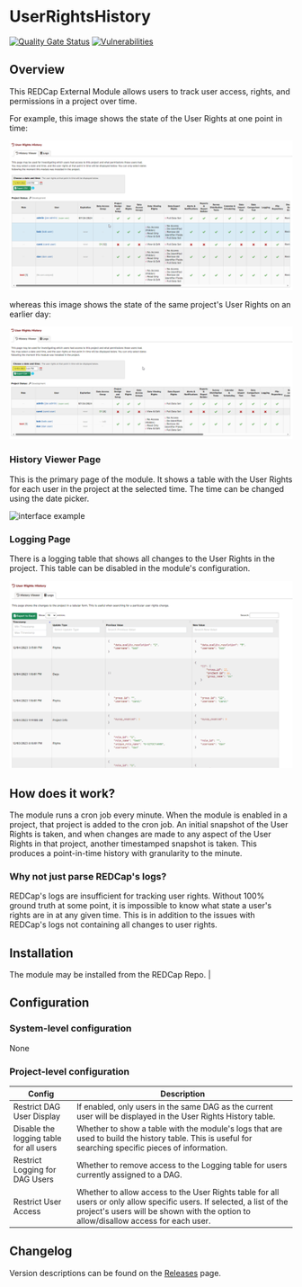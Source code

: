 # UserRightsHistory

[![Quality Gate Status](https://sonarcloud.io/api/project_badges/measure?project=AndrewPoppe_UserRightsHistory&metric=alert_status)](https://sonarcloud.io/summary/new_code?id=AndrewPoppe_UserRightsHistory)
[![Vulnerabilities](https://sonarcloud.io/api/project_badges/measure?project=AndrewPoppe_UserRightsHistory&metric=vulnerabilities)](https://sonarcloud.io/summary/new_code?id=AndrewPoppe_UserRightsHistory)

## Overview
This REDCap External Module allows users to track user access, rights, and permissions in a project over time. 

For example, this image shows the state of the User Rights at one point in time:

![interface example](images/example_interface.png)

whereas this image shows the state of the same project's User Rights on an earlier day:

![interface example](images/example_interface2.png)

### History Viewer Page

This is the primary page of the module. It shows a table with the User Rights for each user in the project at the selected time. The time can be changed using the date picker.

![interface example](images/interface.gif)

### Logging Page

There is a logging table that shows all changes to the User Rights in the project. This table can be disabled in the module's configuration.

![logging example](images/logging_page.png)

## How does it work?

The module runs a cron job every minute. When the module is enabled in a 
project, that project is added to the cron job. An initial snapshot of the User 
Rights is taken, and when changes are made to any aspect of the User Rights in 
that project, another timestamped snapshot is taken. This produces a 
point-in-time history with granularity to the minute. 

### Why not just parse REDCap's logs?

REDCap's logs are insufficient for tracking user rights. Without 100% ground truth at some point, it is impossible to know what state a user's rights are in at any given time. This is in addition to the issues with REDCap's logs not containing all changes to user rights.

## Installation
The module may be installed from the REDCap Repo.                        |

## Configuration

### System-level configuration

None

### Project-level configuration

| Config                                  | Description                                                                                                                                                                                                   |
| --------------------------------------- | ------------------------------------------------------------------------------------------------------------------------------------------------------------------------------------------------------------- |
| Restrict DAG User Display               | If enabled, only users in the same DAG as the current user will be displayed in the User Rights History table.                                                                                                |
| Disable the logging table for all users | Whether to show a table with the module's logs that are used to build the history table. This is useful for searching specific pieces of information.                                                         |
| Restrict Logging for DAG Users          | Whether to remove access to the Logging table for users currently assigned to a DAG.                                                                                                                          |
| Restrict User Access                    | Whether to allow access to the User Rights table for all users or only allow specific users. If selected, a list of the project's users will be shown with the option to allow/disallow access for each user. |

## Changelog

Version descriptions can be found on the [Releases](https://github.com/AndrewPoppe/UserRightsHistory/releases) page.